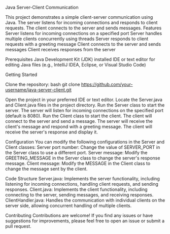 Java Server-Client Communication

This project demonstrates a simple client-server communication using Java. The server listens for incoming connections and responds to client requests. The client connects to the server and sends messages.
Features
Server listens for incoming connections on a specified port
Server handles multiple clients concurrently using threads
Server responds to client requests with a greeting message
Client connects to the server and sends messages
Client receives responses from the server

Prerequisites
Java Development Kit (JDK) installed
IDE or text editor for editing Java files (e.g., IntelliJ IDEA, Eclipse, or Visual Studio Code)

Getting Started

Clone the repository:
bash
git clone https://github.com/your-username/java-server-client.git

Open the project in your preferred IDE or text editor.
Locate the Server.java and Client.java files in the project directory.
Run the Server class to start the server. The server will listen for incoming connections on the specified port (default is 8080).
Run the Client class to start the client. The client will connect to the server and send a message.
The server will receive the client's message and respond with a greeting message.
The client will receive the server's response and display it.

Configuration
You can modify the following configurations in the Server and Client classes:
Server port number: Change the value of SERVER_PORT in the Server class to use a different port.
Server message: Modify the GREETING_MESSAGE in the Server class to change the server's response message.
Client message: Modify the MESSAGE in the Client class to change the message sent by the client.

Code Structure
Server.java: Implements the server functionality, including listening for incoming connections, handling client requests, and sending responses.
Client.java: Implements the client functionality, including connecting to the server, sending messages, and receiving responses.
ClientHandler.java: Handles the communication with individual clients on the server side, allowing concurrent handling of multiple clients.

Contributing
Contributions are welcome! If you find any issues or have suggestions for improvements, please feel free to open an issue or submit a pull request.
